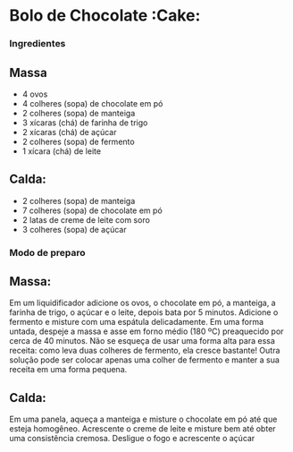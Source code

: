 # Bolo de Chocolate :Cake:

### Ingredientes
## Massa
 - 4 ovos
 - 4 colheres (sopa) de chocolate em pó
 - 2 colheres (sopa) de manteiga
 - 3 xícaras (chá) de farinha de trigo
 - 2 xícaras (chá) de açúcar
 - 2 colheres (sopa) de fermento
 - 1 xícara (chá) de leite
## Calda:
 - 2 colheres (sopa) de manteiga
 - 7 colheres (sopa) de chocolate em pó
 - 2 latas de creme de leite com soro
 - 3 colheres (sopa) de açúcar

### Modo de preparo
## Massa:

Em um liquidificador adicione os ovos, o chocolate em pó, a manteiga, a farinha de trigo, o açúcar e o leite, depois bata por 5 minutos.
Adicione o fermento e misture com uma espátula delicadamente.
Em uma forma untada, despeje a massa e asse em forno médio (180 ºC) preaquecido por cerca de 40 minutos. Não se esqueça de usar uma forma alta para essa receita: como leva duas colheres de fermento, ela cresce bastante! Outra solução pode ser colocar apenas uma colher de fermento e manter a sua receita em uma forma pequena.

## Calda:
Em uma panela, aqueça a manteiga e misture o chocolate em pó até que esteja homogêneo.
Acrescente o creme de leite e misture bem até obter uma consistência cremosa.
Desligue o fogo e acrescente o açúcar


